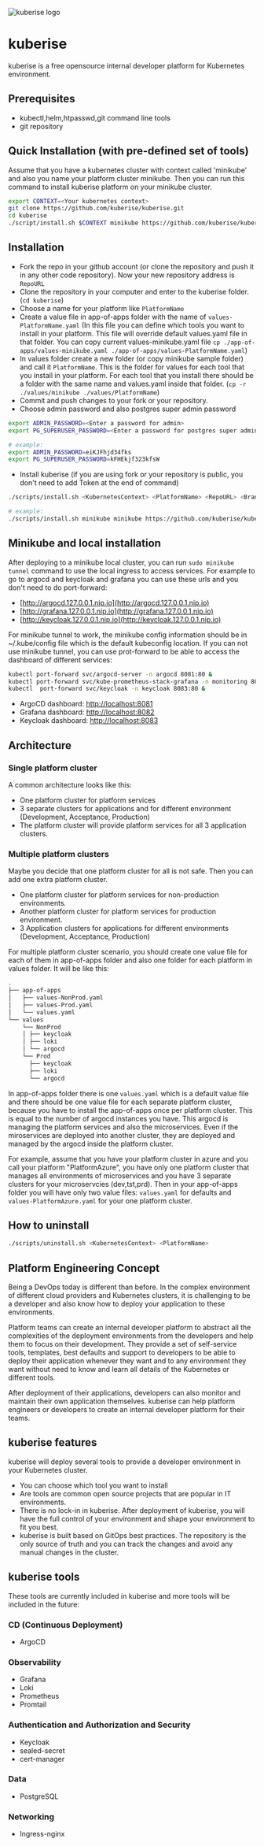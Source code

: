 ![kuberise logo](docs/images/kuberise%20logo1%20-%20horizontal.png)
# kuberise

kuberise is a free opensource internal developer platform for Kubernetes environment.

## Prerequisites

- kubectl,helm,htpasswd,git command line tools
- git repository

## Quick Installation (with pre-defined set of tools)

Assume that you have a kubernetes cluster with context called 'minikube' and also you name your platform cluster minikube. Then you can run this command to install kuberise platform on your minikube cluster.

```sh
export CONTEXT=<Your kubernetes context>
git clone https://github.com/kuberise/kuberise.git
cd kuberise
./script/install.sh $CONTEXT minikube https://github.com/kuberise/kuberise.git main
```

## Installation

- Fork the repo in your github account (or clone the repository and push it in any other code repository). Now your new repository address is `RepoURL`
- Clone the repository in your computer and enter to the kuberise folder. (`cd kuberise`)
- Choose a name for your platform like `PlatformName`
- Create a value file in app-of-apps folder with the name of `values-PlatformName.yaml` (In this file you can define which tools you want to install in your platform. This file will override default values.yaml file in that folder. You can copy current values-minikube.yaml file `cp ./app-of-apps/values-minikube.yaml ./app-of-apps/values-PlatformName.yaml`)
- In values folder create a new folder (or copy minikube sample folder) and call it `PlatformName`. This is the folder for values for each tool that you install in your platform. For each tool that you install there should be a folder with the same name and values.yaml inside that folder. (`cp -r ./values/minikube ./values/PlatformName`)
- Commit and push changes to your fork or your repository.
- Choose admin password and also postgres super admin password

```sh
export ADMIN_PASSWORD=<Enter a password for admin>
export PG_SUPERUSER_PASSWORD=<Enter a password for postgres super admin>

# example:
export ADMIN_PASSWORD=eiKJFhjd34fks
export PG_SUPERUSER_PASSWORD=kFHEkjf323kfsW
```

- Install kuberise (if you are using fork or your repository is public, you don't need to add Token at the end of command)

```sh
./scripts/install.sh <KubernetesContext> <PlatformName> <RepoURL> <BranchName> <RepoToken>

# example:
./scripts/install.sh minikube minikube https://github.com/kuberise/kuberise.git main
```

## Minikube and local installation

After deploying to a minikube local cluster, you can run `sudo minikube tunnel` command to use the local ingress to access services. For example to go to argocd and keycloak and grafana you can use these urls and you don't need to do port-forward:

- [http://argocd.127.0.0.1.nip.io](http://argocd.127.0.0.1.nip.io)
- [http://grafana.127.0.0.1.nip.io](http://grafana.127.0.0.1.nip.io)
- [http://keycloak.127.0.0.1.nip.io](http://keycloak.127.0.0.1.nip.io)

For minikube tunnel to work, the minikube config information should be in ~/.kube/config file which is the default kubeconfig location. If you can not use minikube tunnel, you can use prot-forward to be able to access the dashboard of different services:

```sh
kubectl port-forward svc/argocd-server -n argocd 8081:80 &
kubectl port-forward svc/kube-prometheus-stack-grafana -n monitoring 8082:80 &
kubectl  port-forward svc/keycloak -n keycloak 8083:80 &
```

- ArgoCD dashboard: [http://localhost:8081](http://localhost:8081)
- Grafana dashboard: [http://localhost:8082](http://localhost:8082)
- Keycloak dashboard: [http://localhost:8083](http://localhost:8083)

## Architecture

### Single platform cluster

A common architecture looks like this:

- One platform cluster for platform services
- 3 separate clusters for applications and for different environment (Development, Acceptance, Production)
- The platform cluster will provide platform services for all 3 application clusters.

### Multiple platform clusters

Maybe you decide that one platform cluster for all is not safe. Then you can add one extra platform cluster.

- One platform cluster for platform services for non-production environments.
- Another platform cluster for platform services for production environment.
- 3 Application clusters for applications for different environments (Development, Acceptance, Production)

For multiple platform cluster scenario, you should create one value file for each of them in app-of-apps folder and also one folder for each platform in values folder. It will be like this:

```sh
.
├── app-of-apps
│   ├── values-NonProd.yaml
│   ├── values-Prod.yaml
│   └── values.yaml
└── values
    └── NonProd
    │ ├── keycloak
    │ ├── loki
    │ └── argocd
    └── Prod
      ├── keycloak
      ├── loki
      └── argocd
```

In app-of-apps folder there is one `values.yaml` which is a default value file and there should be one value file for each separate platform cluster, because you have to install the app-of-apps once per platform cluster. This is equal to the number of argocd instances you have. This argocd is managing the platform services and also the microservices. Even if the miroservices are deployed into another cluster, they are deployed and managed by the argocd inside the platform cluster. 

For example, assume that you have your platform cluster in azure and you call your platform "PlatformAzure", you have only one platform cluster that manages all environments of microservices and you have 3 separate clusters for your microservcies (dev,tst,prd). Then in your app-of-apps folder you will have only two value files: `values.yaml` for defaults and `values-PlatformAzure.yaml` for your one platform cluster. 

## How to uninstall

```sh
./scripts/uninstall.sh <KubernetesContext> <PlatformName>
```

## Platform Engineering Concept

Being a DevOps today is different than before. In the complex environment of different cloud providers and Kubernetes clusters, it is challenging to be a developer and also know how to deploy your application to these environments.

Platform teams can create an internal developer platform to abstract all the complexities of the deployment environments from the developers and help them to focus on their development. They provide a set of self-service tools, templates, best defaults and support to developers to be able to deploy their application whenever they want and to any environment they want without need to know and learn all details of the Kubernetes or different tools.

After deployment of their applications, developers can also monitor and maintain their own application themselves. kuberise can help platform engineers or developers to create an internal developer platform for their teams.

## kuberise features

kuberise will deploy several tools to provide a developer environment in your Kubernetes cluster.

- You can choose which tool you want to install
- Are tools are common open source projects that are popular in IT environments.
- There is no lock-in in kuberise. After deployment of kuberise, you will have the full control of your environment and shape your environment to fit you best.
- kuberise is built based on GitOps best practices. The repository is the only source of truth and you can track the changes and avoid any manual changes in the cluster.

## kuberise tools

These tools are currently included in kuberise and more tools will be included in the future:

### CD (Continuous Deployment)

- ArgoCD

### Observability

- Grafana
- Loki
- Prometheus
- Promtail

### Authentication and Authorization and Security

- Keycloak
- sealed-secret
- cert-manager

### Data

- PostgreSQL

### Networking

- Ingress-nginx
